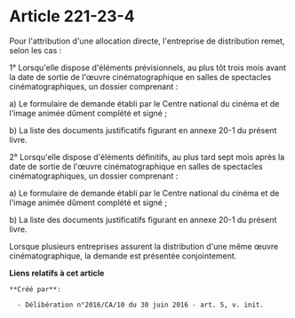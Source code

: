 # Article 221-23-4

Pour l'attribution d'une allocation directe, l'entreprise de distribution remet, selon les cas :

1° Lorsqu'elle dispose d'éléments prévisionnels, au plus tôt trois mois avant la date de sortie de l'œuvre cinématographique
en salles de spectacles cinématographiques, un dossier comprenant :

a) Le formulaire de demande établi par le Centre national du cinéma et de l'image animée dûment complété et signé ;

b) La liste des documents justificatifs figurant en annexe 20-1 du présent livre.

2° Lorsqu'elle dispose d'éléments définitifs, au plus tard sept mois après la date de sortie de l'œuvre cinématographique en
salles de spectacles cinématographiques, un dossier comprenant :

a) Le formulaire de demande établi par le Centre national du cinéma et de l'image animée dûment complété et signé ;

b) La liste des documents justificatifs figurant en annexe 20-1 du présent livre.

Lorsque plusieurs entreprises assurent la distribution d'une même œuvre cinématographique, la demande est présentée
conjointement.

**Liens relatifs à cet article**

	**Créé par**:

	  - Délibération n°2016/CA/10 du 30 juin 2016 - art. 5, v. init.
